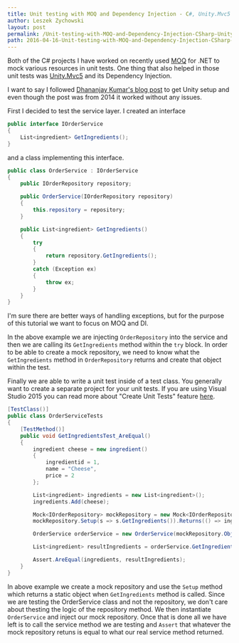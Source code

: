 ```yaml
---
title: Unit testing with MOQ and Dependency Injection - C#, Unity.Mvc5
author: Leszek Zychowski
layout: post
permalink: /Unit-testing-with-MOQ-and-Dependency-Injection-CSharp-Unity
path: 2016-04-16-Unit-testing-with-MOQ-and-Dependency-Injection-CSharp-Unity.md
---
```


Both of the C# projects I have worked on recently used [MOQ](//github.com/Moq/moq4) for .NET to mock various resources in unit tests.  One thing that also helped in those unit tests was [Unity.Mvc5](//github.com/devtrends/Unity.Mvc5) and its Dependency Injection.

I want to say I followed [Dhananjay Kumar's blog post](//debugmode.net/2014/08/28/resolving-dependencies-in-asp-net-mvc-5-using-unity-container/) to get Unity setup and even though the post was from 2014 it worked without any issues.

First I decided to test the service layer.  I created an interface 

``` csharp
public interface IOrderService
{
	List<ingredient> GetIngredients();
}
```

and a class implementing this interface.

``` csharp
public class OrderService : IOrderService
{
	public IOrderRepository repository;

	public OrderService(IOrderRepository repository)
	{
		this.repository = repository;
	}

	public List<ingredient> GetIngredients()
	{
		try
		{
			return repository.GetIngredients();
		}
		catch (Exception ex)
		{
			throw ex;
		}
	}
}
```

I'm sure there are better ways of handling exceptions, but for the purpose of this tutorial we want to focus on MOQ and DI.  

In the above example we are injecting `OrderRepository` into the service and then we are calling its `GetIngredients` method within the `try` block.  In order to be able to create a mock repository, we need to know what the `GetIngredients` method in `OrderRepository` returns and create that object within the test.

Finally we are able to write a unit test inside of a test class.  You generally want to create a separate project for your unit tests.  If you are using Visual Studio 2015 you can read more about "Create Unit Tests" feature [here](//blogs.msdn.microsoft.com/visualstudioalm/2015/03/06/creating-unit-test-method-stubs-with-create-unit-tests/).

``` csharp
[TestClass()]
public class OrderServiceTests
{
	[TestMethod()]
	public void GetIngredientsTest_AreEqual()
	{
		ingredient cheese = new ingredient()
		{
			ingredientid = 1,
			name = "Cheese",
			price = 2
		};

		List<ingredient> ingredients = new List<ingredient>();
		ingredients.Add(cheese);

		Mock<IOrderRepository> mockRepository = new Mock<IOrderRepository>();
		mockRepository.Setup(s => s.GetIngredients()).Returns(() => ingredients);

		OrderService orderService = new OrderService(mockRepository.Object);

		List<ingredient> resultIngredients = orderService.GetIngredients();

		Assert.AreEqual(ingredients, resultIngredients);
	}
}
```

In above example we create a mock repository and use the `Setup` method which returns a static object when `GetIngredients` method is called.  Since we are testing the OrderService class and not the repository, we don't care about thesting the logic of the repository method. We then instantiate `OrderService` and inject our mock repository.  Once that is done all we have left is to call the service method we are testing and `Assert` that whatever the mock repository retuns is equal to what our real service method returned.